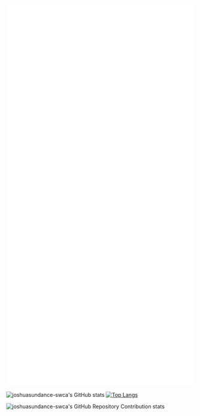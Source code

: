 ![Metrics](/github-metrics.svg)

![joshuasundance-swca's GitHub stats](https://github-readme-stats.vercel.app/api?username=joshuasundance-swca&show=reviews,discussions_started,discussions_answered,prs_merged,prs_merged_percentage&show_icons=true)
[![Top Langs](https://github-readme-stats.vercel.app/api/top-langs/?username=joshuasundance-swca&layout=donut-vertical&hide_title=true)](https://github.com/anuraghazra/github-readme-stats)

![joshuasundance-swca's GitHub Repository Contribution stats](https://github-contributor-stats.vercel.app/api?username=joshuasundance-swca&combine_all_yearly_contributions=true&hide_title=true)
